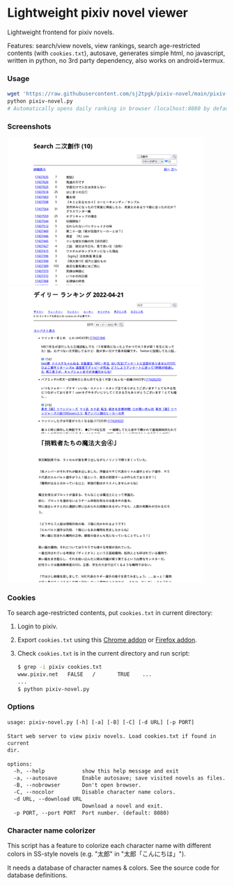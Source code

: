 <!-- automatically generated file; do not edit -->
# Lightweight pixiv novel viewer

Lightweight frontend for pixiv novels.

Features: search/view novels, view rankings, search age-restricted contents (with `cookies.txt`), autosave, generates simple html, no javascript, written in python, no 3rd party dependency, also works on android+termux.

### Usage
``` sh
wget 'https://raw.githubusercontent.com/sj2tpgk/pixiv-novel/main/pixiv-novel.py'
python pixiv-novel.py
# Automatically opens daily ranking in browser (localhost:8080 by default)
```

### Screenshots
<img width="450" src="images/search.png">
<img width="450" src="images/top.png">
<img width="450" src="images/novel.png">

### Cookies
To search age-restricted contents, put `cookies.txt` in current directory:
1. Login to pixiv.
2. Export `cookies.txt` using this [Chrome addon](https://chrome.google.com/webstore/detail/get-cookiestxt/bgaddhkoddajcdgocldbbfleckgcbcid) or [Firefox addon](https://addons.mozilla.org/ja/firefox/addon/cookies-txt/).
3. Check `cookies.txt` is in the current directory and run script:

    ```sh
    $ grep -i pixiv cookies.txt
    www.pixiv.net   FALSE   /       TRUE    ...
    ...
    $ python pixiv-novel.py
    ```

<!-- or use document.cookie in devtool -->

### Options
```
usage: pixiv-novel.py [-h] [-a] [-B] [-C] [-d URL] [-p PORT]

Start web server to view pixiv novels. Load cookies.txt if found in current
dir.

options:
  -h, --help            show this help message and exit
  -a, --autosave        Enable autosave; save visited novels as files.
  -B, --nobrowser       Don't open browser.
  -C, --nocolor         Disable character name colors.
  -d URL, --download URL
                        Download a novel and exit.
  -p PORT, --port PORT  Port number. (default: 8080)
```

### Character name colorizer
This script has a feature to colorize each character name with different colors in SS-style novels (e.g. "太郎" in "太郎「こんにちは」").

It needs a database of character names & colors.
See the source code for database definitions.

